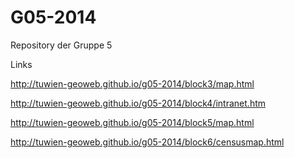 G05-2014
========

Repository der Gruppe 5

Links

http://tuwien-geoweb.github.io/g05-2014/block3/map.html

http://tuwien-geoweb.github.io/g05-2014/block4/intranet.htm

http://tuwien-geoweb.github.io/g05-2014/block5/map.html

http://tuwien-geoweb.github.io/g05-2014/block6/censusmap.html
